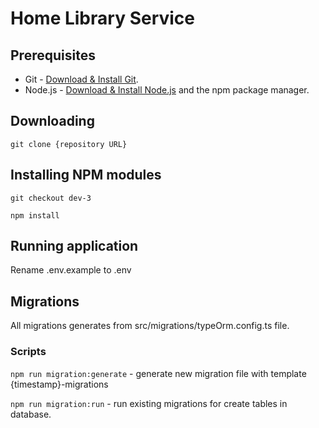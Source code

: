 # Home Library Service

## Prerequisites

- Git - [Download & Install Git](https://git-scm.com/downloads).
- Node.js - [Download & Install Node.js](https://nodejs.org/en/download/) and the npm package manager.

## Downloading

```
git clone {repository URL}
```

## Installing NPM modules

```
git checkout dev-3
```

```
npm install
```

## Running application

Rename .env.example to .env

## Migrations
All migrations generates from src/migrations/typeOrm.config.ts file.

### Scripts
```npm run migration:generate``` - generate new migration file with template {timestamp}-migrations

```npm run migration:run``` - run existing migrations for create tables in database.

